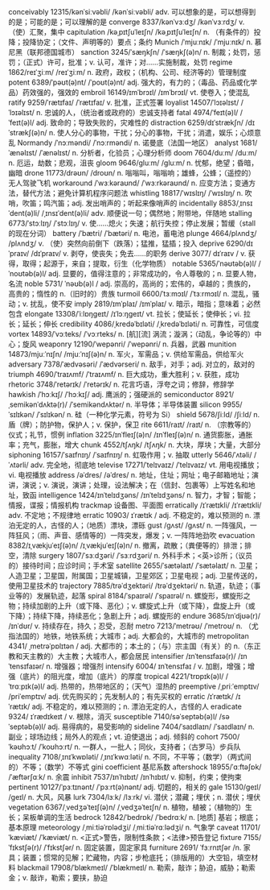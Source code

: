 conceivably 12315/kənˈsiːvəbli/ /kənˈsiːvəbli/ adv. 可以想象的是，可以想得到的是；可能的是；可以理解的是
converge 8337/kənˈvɜːdʒ/ /kənˈvɜːrdʒ/ v. （使）汇聚，集中
capitulation /kəˌpɪtʃuˈleɪʃn/ /kəˌpɪtʃuˈleɪʃn/ n. （有条件的）投降；投降协定；（文件、声明等的）要点；条约
Munich /ˈmjuːnɪk/ /ˈmjuːnɪk/ n. 慕尼黑（联邦德国城市）
sanction 3245/ˈsæŋkʃn/ /ˈsæŋkʃ(ə)n/ n. 制裁；处罚，惩罚；（正式）许可，批准；v. 认可，准许；对……实施制裁，处罚
regime 1862/reɪˈʒiːm/ /reɪˈʒiːm/ n. 政府，政权；（机构、公司、经济等的）管理制度
potent 6389/ˈpəʊt(ə)nt/ /ˈpoʊt(ə)nt/ adj. 强大的，有力的；（毒品、药品或化学品）药效强的，强效的
embroil 16149/ɪmˈbrɔɪl/ /ɪmˈbrɔɪl/ vt. 使卷入；使混乱
ratify 9259/ˈrætɪfaɪ/ /ˈrætɪfaɪ/ v. 批准，正式签署
loyalist 14507/ˈlɔɪəlɪst/ /ˈlɔɪəlɪst/ n. 忠诚的人，（统治者或政府的）忠诚支持者
fatal 4974/ˈfeɪt(ə)l/ /ˈfeɪt(ə)l/ adj. 致命的；导致失败的，灾难性的
distraction 6259/dɪˈstrækʃn/ /dɪˈstrækʃ(ə)n/ n. 使人分心的事物，干扰；分心的事物，干扰；消遣，娱乐；心烦意乱
Normandy /ˈnɔːməndi/ /ˈnɔːrməndi/ n. 诺曼底（法国一地区）
analyst 1681/ˈænəlɪst/ /ˈænəlɪst/ n. 分析者，化验员；心理分析师
doom 7604/duːm/ /duːm/ n. 厄运，劫数；悲观，沮丧
gloom 9646/ɡluːm/ /ɡluːm/ n. 忧郁，绝望；昏暗，幽暗
drone 11773/drəʊn/ /droʊn/ n. 嗡嗡叫，嗡嗡响；雄蜂，公蜂；（遥控的）无人驾驶飞机
workaround /ˈwɜːkəraʊnd/ /ˈwɜːrkəraʊnd/ n. 应变方法；变通方法，替代方法；避免计算机程序问题法
whistling 18817/ˈwɪslɪŋ/ /ˈwɪslɪŋ/ n. 吹哨，吹笛；鸣汽笛；adj. 发出哨声的；听起来像哨声的
incidentally 8853/ˌɪnsɪˈdent(ə)li/ /ˌɪnsɪˈdent(ə)li/ adv. 顺便说一句；偶然地；附带地，伴随地
stalling 6773/ˈstɔːlɪŋ/ /ˈstɔːlɪŋ/ v. 使……熄火；失速；航行失控；停止发展；暂缓（stall 的现在分词）
battery /ˈbætri/ /ˈbætəri/ n. 电池，蓄电池
plunge 4664/plʌndʒ/ /plʌndʒ/ v. （使）突然向前倒下（跌落）；猛推，猛插；投入
deprive 6290/dɪˈpraɪv/ /dɪˈpraɪv/ v. 剥夺，使丧失；免去……的职务
derive 3077/ dɪˈraɪv / v. 获得，取得；起源于，来自；提取，衍生（化学物质）
notable 5365/ˈnəʊtəb(ə)l/ /ˈnoʊtəb(ə)l/ adj. 显要的，值得注意的；非常成功的，令人尊敬的；n. 显要人物，名流
noble 5731/ ˈnəʊb(ə)l / adj. 崇高的，高尚的；宏伟的，卓越的；贵族的，高贵的；惰性的 n.（旧时的）贵族
turmoil 6600/ˈtɜːmɔɪl/ /ˈtɜːrmɔɪl/ n. 混乱，骚动；v. 扰乱，使不安
imply 2819/ɪmˈplaɪ/ /ɪmˈplaɪ/ v. 暗示，暗指；意味着；必然包含
elongate 13308/ˈiːlɒŋɡeɪt/ /ɪˈlɔːŋɡeɪt/ vt. 拉长；使延长；使伸长；vi. 拉长；延长；伸长
credibility 4086/ˌkredəˈbɪləti/ /ˌkredəˈbɪləti/ n. 可靠性，可信度
vortex 14893/ˈvɔːteks/ /ˈvɔːrteks/ n. [航][流] 涡流；漩涡；（动乱，争论等的）中心；旋风
weaponry 12190/ˈwepənri/ /ˈwepənri/ n. 兵器，武器
munition 14873/mjuːˈnɪʃn/ /mjuːˈnɪʃ(ə)n/ n. 军火，军需品；v. 供给军需品，供给军火
adversary 7378/ˈædvəsəri/ /ˈædvərseri/ n. 敌手，对手；adj. 对立的，敌对的
triumph 4690/ˈtraɪʌmf/ /ˈtraɪʌmf/ n. 巨大成功，重大胜利；v. 获胜，成功
rhetoric 3748/ˈretərɪk/ /ˈretərɪk/ n. 花言巧语，浮夸之词；修辞，修辞学
hawkish /ˈhɔːkɪʃ/ /ˈhɔːkɪʃ/ adj. 鹰派的；强硬派的
semiconductor 8921/ˌsemikənˈdʌktə(r)/ /ˈsemikəndʌktər/ n. 半导体；半导体装置
silicon 9955/ˈsɪlɪkən/ /ˈsɪlɪkən/ n. 硅（一种化学元素，符号为 Si）
shield 5678/ʃiːld/ /ʃiːld/ n. 盾（牌）；防护物，保护人；v. 保护，保卫
rite 6611/raɪt/ /raɪt/ n. （宗教等的）仪式；礼节，惯例
inflation 3225/ɪnˈfleɪʃ(ə)n/ /ɪnˈfleɪʃ(ə)n/ n. 通货膨胀，通胀率；充气，膨胀，增大
chunk 4552/tʃʌŋk/ /tʃʌŋk/ n. 大块，厚块；大量，大部分
siphoning 16157/ˈsaɪfnɪŋ/ /ˈsaɪfnɪŋ/ n. 虹吸作用；v. 抽取
utterly 5646/ˈʌtəli/ /ˈʌtərli/ adv. 完全地，彻底地
televise 17271/ˈtelɪvaɪz/ /ˈtelɪvaɪz/ vt. 用电视播放；vi. 电视播放
address /əˈdres/ /əˈdres/ n. 地址，住址；网址；电子邮箱地址；演讲，演说；v. 演说，演讲；处理，设法解决；在（信封、包裹等）上写姓名和地址，致函
intelligence 1424/ɪnˈtelɪdʒəns/ /ɪnˈtelɪdʒəns/ n. 智力，才智；智能；情报，谍报；情报机构
trackmap 设备图、平面图
erratically /ɪˈrætɪkli/ /ɪˈrætɪkli/ adv. 不定地；不规律地
erratic 10903/ ɪˈrætɪk / adj. 不稳定的，难以预测的 n. 漂泊无定的人，古怪的人；（地质）漂块，漂砾
gust /ɡʌst/ /ɡʌst/ n. 一阵强风，一阵狂风；（雨、声音、感情等的）一阵突发，爆发；v. 一阵阵地劲吹
evacuation 8382/ɪˌvækjuˈeɪʃ(ə)n/ /ɪˌvækjuˈeɪʃ(ə)n/ n. 撤离，疏散；（粪便等的）排泄；排空，清除
surgery 1807/ˈsɜːdʒəri/ /ˈsɜːrdʒəri/ n. 外科手术；<英>诊所；（议员的）接待时间；应诊时间；手术室
satellite 2655/ˈsætəlaɪt/ /ˈsætəlaɪt/ n. 卫星；人造卫星；卫星国，附属国；卫星城镇，卫星郊区；卫星电视；adj. 卫星传送的，使用卫星技术的
trajectory 7885/trəˈdʒektəri/ /trəˈdʒektəri/ n. 轨道，轨迹；（事业等的）发展轨迹，起落
spiral 8184/ˈspaɪrəl/ /ˈspaɪrəl/ n. 螺旋形，螺旋形之物；持续加剧的上升（或下降、恶化）；v. 螺旋式上升（或下降），盘旋上升（或下降）；持续下降，持续恶化；急剧上升；adj. 螺旋形的
endure 3685/ɪnˈdjʊə(r)/ /ɪnˈdʊr/ v. 持续存在，持久；忍受，忍耐
metro 7213/ˈmetrəʊ/ /ˈmetroʊ/ n. （尤指法国的）地铁，地铁系统；大城市；adj. 大都会的，大城市的
metropolitan 4341/ ˌmetrəˈpɒlɪtən / adj. 大都市的；本土的；（与）宗主国（有关）的 n.（东正教和天主教的）大主教；大城市人，都会居民
intensifier /ɪnˈtensɪfaɪə(r)/ /ɪnˈtensɪfaɪər/ n. 增强器；增强剂
intensify 6004/ ɪnˈtensɪfaɪ / v. 加剧，增强；增强（底片）的阻光度，增加（底片）的厚度
tropical 4221/ˈtrɒpɪk(ə)l/ /ˈtrɑːpɪk(ə)l/ adj. 热带的，热带地区的；（天气）湿热的
preemptive /ˌpriːˈemptɪv/ /priˈemptɪv/ adj. 优先购买的；先发制人的；有先买权的
erratic /ɪˈrætɪk/ /ɪˈrætɪk/ adj. 不稳定的，难以预测的；n. 漂泊无定的人，古怪的人
eradicate 9324/ ɪˈrædɪkeɪt / v. 根除，消灭
susceptible 7140/səˈseptəb(ə)l/ /səˈseptəb(ə)l/ adj. 易得病的，易受影响的
sideline 7404/ˈsaɪdlaɪn/ /ˈsaɪdlaɪn/ n. 副业；球场边线；局外人的观点；vt. 迫使退出；adj. 倾斜的
cohort 7500/ˈkəʊhɔːt/ /ˈkoʊhɔːrt/ n. 一群人，一批人；同伙，支持者；（古罗马）步兵队
inequality 7108/ˌɪnɪˈkwɒləti/ /ˌɪnɪˈkwɑːləti/ n. 不同，不平等；（数学）（两式间的）不等；（数学）不等式
gini coefficient 基尼系数
aftershock 18955/ˈɑːftəʃɒk/ /ˈæftərʃɑːk/ n. 余震
inhibit 7537/ɪnˈhɪbɪt/ /ɪnˈhɪbɪt/ v. 抑制，约束；使拘束
pertinent 10127/ˈpɜːtɪnənt/ /ˈpɜːrt(ə)nənt/ adj. 切题的，相关的
gale 15130/ɡeɪl/ /ɡeɪl/ n. 大风，风暴
lurk 7304/lɜːk/ /lɜːrk/ vi. 潜伏；潜藏；埋伏；n. 潜伏；埋伏
vegetation 6367/ˌvedʒəˈteɪʃ(ə)n/ /ˌvedʒəˈteɪʃn/ n. 植物，植被；（植物的）生长；呆板单调的生活
bedrock 12842/ˈbedrɒk/ /ˈbedrɑːk/ n. [地质] 基岩；根底；基本原理
meteorology /ˌmiːtiəˈrɒlədʒi/ /ˌmiːtiəˈrɑːlədʒi/ n. 气象学
caveat 11701/ˈkæviæt/ /ˈkæviæt/ n. <正式>警告，限制性条款；<法律>预告登记
fixture 7155/ˈfɪkstʃə(r)/ /ˈfɪkstʃər/ n. 固定装置，固定家具
furniture 2691/ ˈfɜːrnɪtʃər /n. 家具；装置；惯常的见解；贮藏物，内容；步枪底托；（排版用的）大空铅，填空材料
blackmail 17908/ˈblækmeɪl/ /ˈblækmeɪl/ n. 勒索，敲诈；胁迫，威胁；勒索金；v. 敲诈，勒索；要挟，胁迫